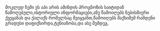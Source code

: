 მოკლედ ჩემი ეს აპი არის ამინდის პროგნოზის საიტიდან წამოღებული,ისტორიული ინფორმაციები,ანუ წამოიღებს ნებისმიერი ქვეყანას და ქალაქს რომელსაც შეიყვანთ,წამოიღებს მაქსიმუმ რამდენი გრადუსი დაფიქსირდა,ტენიანობა,და ასე შემდეგ.
